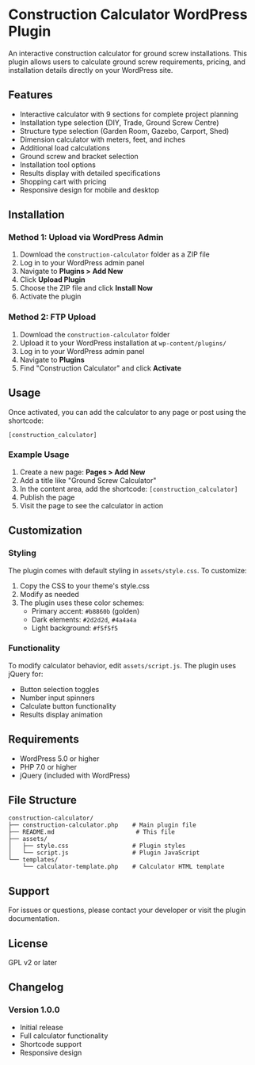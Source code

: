 # Construction Calculator WordPress Plugin

An interactive construction calculator for ground screw installations. This plugin allows users to calculate ground screw requirements, pricing, and installation details directly on your WordPress site.

## Features

- Interactive calculator with 9 sections for complete project planning
- Installation type selection (DIY, Trade, Ground Screw Centre)
- Structure type selection (Garden Room, Gazebo, Carport, Shed)
- Dimension calculator with meters, feet, and inches
- Additional load calculations
- Ground screw and bracket selection
- Installation tool options
- Results display with detailed specifications
- Shopping cart with pricing
- Responsive design for mobile and desktop

## Installation

### Method 1: Upload via WordPress Admin

1. Download the `construction-calculator` folder as a ZIP file
2. Log in to your WordPress admin panel
3. Navigate to **Plugins > Add New**
4. Click **Upload Plugin**
5. Choose the ZIP file and click **Install Now**
6. Activate the plugin

### Method 2: FTP Upload

1. Download the `construction-calculator` folder
2. Upload it to your WordPress installation at `wp-content/plugins/`
3. Log in to your WordPress admin panel
4. Navigate to **Plugins**
5. Find "Construction Calculator" and click **Activate**

## Usage

Once activated, you can add the calculator to any page or post using the shortcode:

```
[construction_calculator]
```

### Example Usage

1. Create a new page: **Pages > Add New**
2. Add a title like "Ground Screw Calculator"
3. In the content area, add the shortcode: `[construction_calculator]`
4. Publish the page
5. Visit the page to see the calculator in action

## Customization

### Styling

The plugin comes with default styling in `assets/style.css`. To customize:

1. Copy the CSS to your theme's style.css
2. Modify as needed
3. The plugin uses these color schemes:
   - Primary accent: `#b8860b` (golden)
   - Dark elements: `#2d2d2d`, `#4a4a4a`
   - Light background: `#f5f5f5`

### Functionality

To modify calculator behavior, edit `assets/script.js`. The plugin uses jQuery for:
- Button selection toggles
- Number input spinners
- Calculate button functionality
- Results display animation

## Requirements

- WordPress 5.0 or higher
- PHP 7.0 or higher
- jQuery (included with WordPress)

## File Structure

```
construction-calculator/
├── construction-calculator.php    # Main plugin file
├── README.md                       # This file
├── assets/
│   ├── style.css                  # Plugin styles
│   └── script.js                  # Plugin JavaScript
└── templates/
    └── calculator-template.php    # Calculator HTML template
```

## Support

For issues or questions, please contact your developer or visit the plugin documentation.

## License

GPL v2 or later

## Changelog

### Version 1.0.0
- Initial release
- Full calculator functionality
- Shortcode support
- Responsive design
